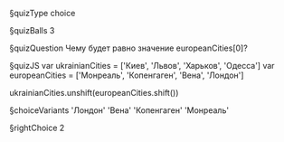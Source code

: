 §quizType
choice

§quizBalls
3

§quizQuestion
Чему будет равно значение europeanCities[0]?



§quizJS
var ukrainianCities = ['Киев', 'Львов', 'Харьков', 'Одесса']
var europeanCities = ['Монреаль', 'Копенгаген', 'Вена', 'Лондон']

ukrainianCities.unshift(europeanCities.shift())



§choiceVariants
'Лондон'
'Вена'
'Копенгаген'
'Монреаль'


§rightChoice
2
